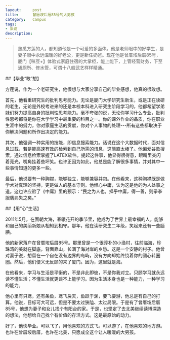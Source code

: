 ```yaml
---
layout:     post
title:      曾厝垵后厝85号的大男孩
category:   Campus
tags: 
- 采访
description: 
--- 
```


> 熟悉方莲的人，都知道他是一个可爱的多面体。他是老师眼中的好学生，是妻子眼中永远温暖的好老公，更是新任奶爸。现在他是曾厝垵后厝85号，厦门【咪豆+】体验式家庭住宿的大掌柜，能上能下，上管经营财务，下至通厕所、修水管，可谓十八般武艺样样精通。

##【毕业“敢”想】

方莲说，作为一个老研究生，他很想与大家分享自己的毕业感想，他真的很敢想。

首先，他看重研究生的批判思考能力。无论是厦门大学研究生新生，或是正在读研的老生，无论是外校考进来的还是本校本科进入研究生阶段学习的，他都希望学弟妹们努力提高自身的批判性思考能力。毫不夸张的说，无论你学习什么专业，批判性思考都将是你在大学学习中最重要的科目之一。你的课外作业的品质，你在职业生涯中的努力，你对家庭生活的贡献，你对个人事物的处理---所有这些都取决于你解决问题和所作出决定的能力。

其次，他强调一种实用的技能，即信息搜索能力。话说在这个大数据时代，面对信息过载，若是能高速有效的检索到自己所需的讯息，这简直太棒了。他偏爱谷歌搜索，通过信息检索掌握了LATEX软件。提起这件事，他显得很得意，眼睛里突闪着亮光，嘴角挂着些坏笑。也许正因为如此，他总是能了解很多事情，并对其中一些事情知道的更多一些。

最后，他说要有一种胸襟，能够独立，能够兼容并包。在他看来，这种胸襟既是做学术对真理的坚持，更是做人的基本守则。他倾心中庸，认为这是他的为人处事之道。这也许应验了《中庸》里的预示：“民之为人也，择乎中庸，得一善，则拳拳服膺弗失之矣。”

##【用“心”生活】

2011年5月，在面朝大海，春暖花开的季节里，他成为了世界上最幸福的人，能够和自己的美丽新娘从相知到相守。那年，他在读研究生二年级，笑起来还有一些腼腆。

他的新家落户在曾厝垵后厝85号。那里曾是一个很淳朴的小渔村，往前临海，珍珠湾的美就在脚底，背面靠山，长满了海对岸的乡愁。这是一个安静的村子。他曾对妻子说，想留在一个自在没有边界的岛屿，没有方向却始终绕着你的圆心转圈圈。然后，他们便义无反顾的来了厦门。因为，这里就是海。 

在他看来，学习与生活是平衡的，不是非此即彼，不是你我对立。只顾学习就永远读不懂生活；不懂生活就更谈不上能学习。因为生活本身也是一种能力，一种学习的能力。

他心里有只鸢，还有条鱼，鸢飞戾天，鱼跃于渊，要飞要游，他总是有自己的打算。他说，目标可大可远，但是不要太过狭隘、太过局限。于是有了曾厝垵后厝85号，他想为妻子和女儿找个有阳台的家。于是，也坚定了去北美继续读博深造的想法，他想给自己找个有价值的存活方式。这是最原始的动力。

好了，他快毕业。可以飞了，用他喜欢的方式飞。可以游了，在他喜欢的地方游。也许在曾厝垵后厝，也许在北美，只愿成全这个让人暖暖的大男孩。